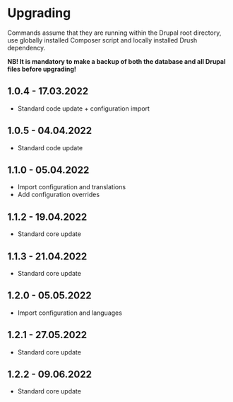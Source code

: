 # Upgrading

Commands assume that they are running within the Drupal root directory, use globally installed Composer script and
locally installed Drush dependency.

**NB! It is mandatory to make a backup of both the database and all Drupal files before upgrading!**

## 1.0.4 - 17.03.2022

- Standard code update + configuration import

## 1.0.5 - 04.04.2022

- Standard code update


## 1.1.0 - 05.04.2022

- Import configuration and translations
- Add configuration overrides

## 1.1.2 - 19.04.2022

- Standard core update

## 1.1.3 - 21.04.2022

- Standard core update

## 1.2.0 - 05.05.2022

- Import configuration and languages

## 1.2.1 - 27.05.2022

- Standard core update

## 1.2.2 - 09.06.2022

- Standard core update
